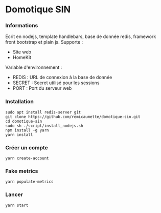 # Domotique SIN

### Informations

Ecrit en nodejs, template handlebars, base de donnée redis, framework front
bootstrap et plain js. Supporte :

- Site web
- HomeKit

Variable d'environnement :

- REDIS : URL de connexion à la base de donnée
- SECRET : Secret utilisé pour les sessions
- PORT : Port du serveur web

### Installation

```
sudo apt install redis-server git
git clone https://github.com/remicaumette/domotique-sin.git
cd domotique-sin
sudo sh ./script/install_nodejs.sh
npm install -g yarn
yarn install
```

### Créer un compte

```
yarn create-account
```

### Fake metrics

```
yarn populate-metrics
```

### Lancer

```
yarn start
```
